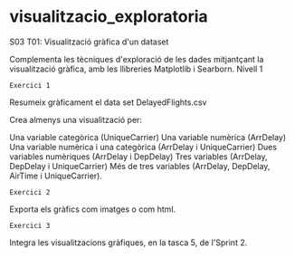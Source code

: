 # visualitzacio_exploratoria

S03 T01: Visualització gràfica d'un dataset

Complementa les tècniques d'exploració de les dades mitjantçant la visualització gràfica, amb les llibreries Matplotlib i Searborn.
Nivell 1

    Exercici 1

Resumeix gràficament el data set DelayedFlights.csv

Crea almenys una visualització per:

Una variable categòrica (UniqueCarrier)
Una variable numèrica (ArrDelay)
Una variable numèrica i una categòrica (ArrDelay i UniqueCarrier)
Dues variables numèriques (ArrDelay i DepDelay)
Tres variables (ArrDelay, DepDelay i UniqueCarrier)
Més de tres variables (ArrDelay, DepDelay, AirTime i UniqueCarrier).

    Exercici 2

Exporta els gràfics com imatges o com html.

    Exercici 3

Integra les visualitzacions gràfiques, en la tasca 5, de l'Sprint 2.
